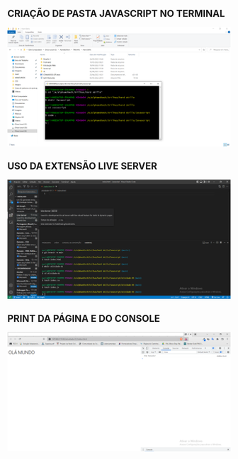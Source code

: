 <h2>CRIAÇÃO DE PASTA JAVASCRIPT NO TERMINAL</h2>
<img src="terminal.png" width="700" />
<br>

<h2>USO DA EXTENSÃO LIVE SERVER</h2>
<img src="liveserver.png" width="700" />
<br>

<h2>PRINT DA PÁGINA E DO CONSOLE</h2>
<img src="console.png" width="700" />
